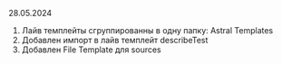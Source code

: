 28.05.2024

1. Лайв темплейты сгруппированны в одну папку: Astral Templates 
2. Добавлен импорт в лайв темплейт describeTest 
3. Добавлен File Template для sources


